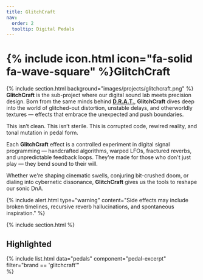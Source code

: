 ```yaml
---
title: GlitchCraft
nav:
  order: 2
  tooltip: Digital Pedals
---
```


# {% include icon.html icon="fa-solid fa-wave-square" %}GlitchCraft
{%
  include section.html
  background="images/projects/glitchcraft.png"
%}
**GlitchCraft** is the sub-project where our digital sound lab meets precision design. Born from the same minds behind [**D.R.A.T.**](/drat-pedals), **GlitchCraft** dives deep into the world of glitched-out distortion, unstable delays, and otherworldly textures — effects that embrace the unexpected and push boundaries.

This isn’t clean. This isn’t sterile.
This is corrupted code, rewired reality, and tonal mutation in pedal form.

Each **GlitchCraft** effect is a controlled experiment in digital signal programming — handcrafted algorithms, warped LFOs, fractured reverbs, and unpredictable feedback loops. They're made for those who don't just play — they bend sound to their will.

Whether we're shaping cinematic swells, conjuring bit-crushed doom, or dialing into cybernetic dissonance, **GlitchCraft** gives us the tools to reshape our sonic DnA.

{%
  include alert.html
  type="warning"
  content="Side effects may include broken timelines, recursive reverb hallucinations, and spontaneous inspiration."
%}

{% include section.html %}

## Highlighted

{%
  include list.html
  data="pedals"
  component="pedal-excerpt"
  filter="brand == 'glitchcraft'"    
%}